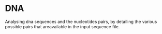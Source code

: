 # DNA
Analysing dna sequences and the nucleotides pairs, by detailing the various possible pairs that areavailable in the input sequence file.
